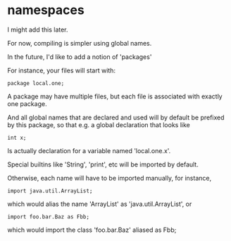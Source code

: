 

namespaces
==========

I might add this later.

For now, compiling is simpler using global names.

In the future, I'd like to add a notion of 'packages'

For instance, your files will start with:

    package local.one;

A package may have multiple files, but each file is
associated with exactly one package.

And all global names that are declared and used will
by default be prefixed by this package, so that
e.g. a global declaration that looks like

    int x;

Is actually declaration for a variable named
'local.one.x'.

Special builtins like 'String', 'print', etc will
be imported by default.

Otherwise, each name will have to be imported manually,
for instance,

    import java.util.ArrayList;

which would alias the name 'ArrayList' as 'java.util.ArrayList',
or

    import foo.bar.Baz as Fbb;

which would import the class 'foo.bar.Baz' aliased as Fbb;


